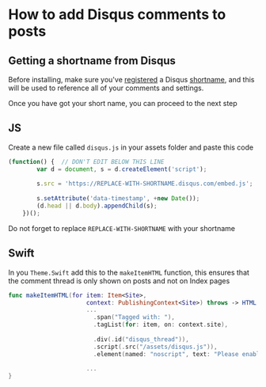 # How to add Disqus comments to posts

## Getting a shortname from Disqus

Before installing, make sure you've [registered](https://disqus.com/register/) a Disqus [shortname](https://help.disqus.com/customer/portal/articles/286833), and this will be used to reference all of your comments and settings.


Once you have got your short name, you can proceed to the next step

## JS

Create a new file called `disqus.js` in your assets folder and paste this code

```javascript
(function() {  // DON'T EDIT BELOW THIS LINE
        var d = document, s = d.createElement('script');
        
        s.src = 'https://REPLACE-WITH-SHORTNAME.disqus.com/embed.js';
        
        s.setAttribute('data-timestamp', +new Date());
        (d.head || d.body).appendChild(s);
    })();
```    

Do not forget to replace `REPLACE-WITH-SHORTNAME` with your shortname

## Swift

In you `Theme.Swift` add this to the `makeItemHTML` function, this ensures that the comment thread is only shown on posts and not on Index pages

```swift
func makeItemHTML(for item: Item<Site>,
                      context: PublishingContext<Site>) throws -> HTML {
                      ...
                        .span("Tagged with: "),
                        .tagList(for: item, on: context.site),
                        
                        .div(.id("disqus_thread")),
                        .script(.src("/assets/disqus.js")),
                        .element(named: "noscript", text: "Please enable JavaScript to view the comments")
                        
                      ...
}                     
```
